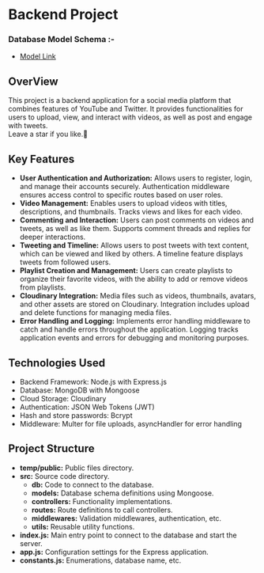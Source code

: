 # Backend Project
### Database Model Schema :-

* [Model Link](https://app.eraser.io/workspace/ublrpP5lXN1HefJ4KIbL?origin=share)

## OverView
This project is a backend application for a social media platform that combines features of YouTube and Twitter. It provides functionalities for users to upload, view, and interact with videos, as well as post and engage with tweets. <br>
Leave a star if you like.💖

## Key Features
* **User Authentication and Authorization:** Allows users to register, login, and manage their accounts securely. Authentication middleware ensures access control to specific routes based on user roles.
* **Video Management:** Enables users to upload videos with titles, descriptions, and thumbnails. Tracks views and likes for each video.
* **Commenting and Interaction:** Users can post comments on videos and tweets, as well as like them. Supports comment threads and replies for deeper interactions.
* **Tweeting and Timeline:** Allows users to post tweets with text content, which can be viewed and liked by others. A timeline feature displays tweets from followed users.
* **Playlist Creation and Management:** Users can create playlists to organize their favorite videos, with the ability to add or remove videos from playlists.
* **Cloudinary Integration:** Media files such as videos, thumbnails, avatars, and other assets are stored on Cloudinary. Integration includes upload and delete functions for managing media files.
* **Error Handling and Logging:** Implements error handling middleware to catch and handle errors throughout the application. Logging tracks application events and errors for debugging and monitoring purposes.

## Technologies Used
* Backend Framework: Node.js with Express.js
* Database: MongoDB with Mongoose
* Cloud Storage: Cloudinary
* Authentication: JSON Web Tokens (JWT) 
* Hash and store passwords: Bcrypt
* Middleware: Multer for file uploads, asyncHandler for error handling

## Project Structure
* **temp/public:** Public files directory.
* **src:** Source code directory.
    * **db:** Code to connect to the database.
    * **models:** Database schema definitions using Mongoose.
    * **controllers:** Functionality implementations.
    * **routes:** Route definitions to call controllers.
    * **middlewares:** Validation middlewares, authentication, etc.
    * **utils:** Reusable utility functions.
* **index.js:** Main entry point to connect to the database and start the server.
* **app.js:** Configuration settings for the Express application.
* **constants.js:** Enumerations, database name, etc.
  
